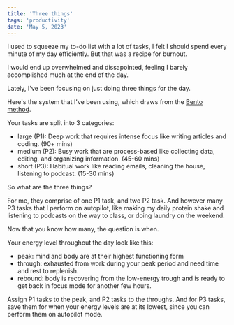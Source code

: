 ```yaml
---
title: 'Three things'
tags: 'productivity'
date: 'May 5, 2023'
---
```


I used to squeeze my to-do list with a lot of tasks, I felt I should spend every minute of my day efficiently. But that was a recipe for burnout.

I would end up overwhelmed and dissapointed, feeling I barely accomplished much at the end of the day.

Lately, I've been focusing on just doing three things for the day.

Here's the system that I've been using, which draws from the [Bento method](https://www.bentomethod.com/bentomethod).

Your tasks are split into 3 categories:

- large (P1): Deep work that requires intense focus like writing articles and coding. (90+ mins)
- medium (P2): Busy work that are process-based like collecting data, editing, and organizing information. (45-60 mins)
- short (P3): Habitual work like reading emails, cleaning the house, listening to podcast. (15-30 mins)

So what are the three things?

For me, they comprise of one P1 task, and two P2 task. And however many P3 tasks that I perform on autopilot, like making my daily protein shake and listening to podcasts on the way to class, or doing laundry on the weekend.

Now that you know how many, the question is when.

Your energy level throughout the day look like this:

- peak: mind and body are at their highest functioning form
- through: exhausted from work during your peak period and need time and rest to replenish.
- rebound: body is recovering from the low-energy trough and is ready to get back in focus mode for another few hours.

Assign P1 tasks to the peak, and P2 tasks to the throughs. And for P3 tasks, save them for when your energy levels are at its lowest, since you can perform them on autopilot mode.
